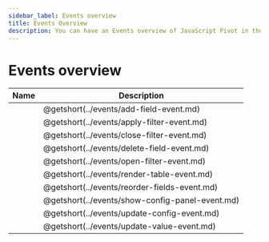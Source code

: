 ```yaml
---
sidebar_label: Events overview
title: Events Overview
description: You can have an Events overview of JavaScript Pivot in the documentation of the DHTMLX JavaScript Pivot library. Browse developer guides and API reference, try out code examples and live demos, and download a free 30-day evaluation version of DHTMLX Pivot.
---
```


# Events overview

| Name                                              | Description                                     |
| ------------------------------------------------- | ----------------------------------------------- |
| [](../events/add-field-event.md)                  | @getshort(../events/add-field-event.md)         |
| [](../events/apply-filter-event.md)               | @getshort(../events/apply-filter-event.md)      |
| [](../events/close-filter-event.md)               | @getshort(../events/close-filter-event.md)      |
| [](../events/delete-field-event.md)               | @getshort(../events/delete-field-event.md)      |
| [](../events/open-filter-event.md)                | @getshort(../events/open-filter-event.md)       |
| [](../events/render-table-event.md)               | @getshort(../events/render-table-event.md)      |
| [](../events/reorder-fields-event.md)             | @getshort(../events/reorder-fields-event.md)    |
| [](../events/show-config-panel-event.md)          | @getshort(../events/show-config-panel-event.md) |
| [](../events/update-config-event.md)              | @getshort(../events/update-config-event.md)     |
| [](../events/update-value-event.md)               | @getshort(../events/update-value-event.md)      |
